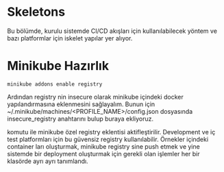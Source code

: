 # Skeletons

Bu bölümde, kurulu sistemde CI/CD akışları için kullanılabilecek yöntem ve bazı platformlar için iskelet yapılar yer alıyor.

# Minikube Hazırlık
```console
minikube addons enable registry
```
Ardından registry nin insecure olarak minikube içindeki docker yapılandırmasına eklenmesini sağlayalım. Bunun için ~/.minikube/machines/<PROFILE_NAME>/config.json dosyasında insecure_registry anahtarını bulup buraya ekliyoruz.

komutu ile minikube özel registry eklentisi aktifleştirilir. Development ve iç test platformları için bu güvensiz registry kullanılabilir. Örnekler içindeki container ları oluşturmak, minikube registry sine push etmek ve yine sistemde bir deployment oluşturmak için gerekli olan işlemler her bir klasörde ayrı ayrı tanımlandı.